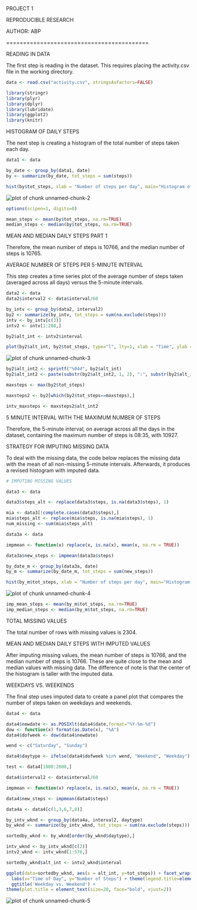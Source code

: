 
PROJECT 1

REPRODUCIBLE RESEARCH

AUTHOR: ABP

==========================================

READING IN DATA

The first step is reading in the dataset. This requires placing the activity.csv file in the working directory.



```r
data <- read.csv("activity.csv", stringsAsFactors=FALSE)

library(stringr) 
library(plyr) 
library(dplyr) 
library(lubridate) 
library(ggplot2)
library(knitr)
```


HISTOGRAM OF DAILY STEPS

The next step is creating a histogram of the total number of steps taken each day.


```r
data1 <- data

by_date <- group_by(data1, date) 
by <- summarize(by_date, tot_steps = sum(steps))

hist(by$tot_steps, xlab = "Number of steps per day", main="Histogram of Number of Steps per Day")
```

![plot of chunk unnamed-chunk-2](figure/unnamed-chunk-2-1.png) 

```r
options(scipen=1, digits=0)

mean_steps <- mean(by$tot_steps, na.rm=TRUE) 
median_steps <- median(by$tot_steps, na.rm=TRUE)
```

MEAN AND MEDIAN DAILY STEPS PART 1

Therefore, the mean number of steps is 10766, and the median number of steps is 10765. 

AVERAGE NUMBER OF STEPS PER 5-MINUTE INTERVAL

This step creates a time series plot of the average number of steps taken (averaged across all days) versus the 5-minute intervals.



```r
data2 <- data 
data2$interval2 <- data$interval/60

by_intv <- group_by(data2, interval2) 
by2 <- summarize(by_intv, tot_steps = sum(na.exclude(steps))) 
intv <- by_intv[c(3)] 
intv2 <- intv[1:288,]

by2$alt_int <- intv2$interval

plot(by2$alt_int, by2$tot_steps, type="l", lty=1, xlab = "Time", ylab = "Number of Steps", main = "Average Daily Activity Pattern")
```

![plot of chunk unnamed-chunk-3](figure/unnamed-chunk-3-1.png) 

```r
by2$alt_int2 <- sprintf("%04d", by2$alt_int) 
by2$alt_int2 <- paste(substr(by2$alt_int2, 1, 2), ":", substr(by2$alt_int2, 3, nchar(by2$alt_int2)), sep = "")

maxsteps <- max(by2$tot_steps)

maxsteps2 <- by2[which(by2$tot_steps==maxsteps),]

intv_maxsteps <- maxsteps2$alt_int2
```

5 MINUTE INTERVAL WITH THE MAXIMUM NUMBER OF STEPS

Therefore, the 5-minute interval, on average across all the days in the dataset, containing the maximum number of steps is 08:35, with 10927. 


STRATEGY FOR IMPUTING MISSING DATA

To deal with the missing data, the code below replaces the missing data with the mean of all non-missing 5-minute intervals. Afterwards, it produces a revised histogram with imputed data.


```r
# IMPUTING MISSING VALUES

data3 <- data

data3$steps_alt <- replace(data3$steps, is.na(data3$steps), 1)

mia <- data3[!complete.cases(data3$steps),] 
mia$steps_alt <- replace(mia$steps, is.na(mia$steps), 1) 
num_missing <- sum(mia$steps_alt)

data3a <- data

impmean <- function(x) replace(x, is.na(x), mean(x, na.rm = TRUE))

data3a$new_steps <- impmean(data3a$steps)

by_date_m <- group_by(data3a, date) 
by_m <- summarize(by_date_m, tot_steps = sum(new_steps))

hist(by_m$tot_steps, xlab = "Number of steps per day", main="Histogram of Number of Steps per Day: Missing Values Imputed")
```

![plot of chunk unnamed-chunk-4](figure/unnamed-chunk-4-1.png) 

```r
imp_mean_steps <- mean(by_m$tot_steps, na.rm=TRUE) 
imp_median_steps <- median(by_m$tot_steps, na.rm=TRUE)
```

TOTAL MISSING VALUES

The total number of rows with missing values is 2304.

MEAN AND MEDIAN DAILY STEPS WITH IMPUTED VALUES

After imputing missing values, the mean number of steps is 10766, and the median number of steps is 10766. These are quite close to the mean and median values with missing data. The difference of note is that the center of the histogram is taller with the imputed data.

WEEKDAYS VS. WEEKENDS

The final step uses imputed data to create a panel plot that compares the number of steps taken on weekdays and weekends.



```r
data4 <- data

data4$newdate <- as.POSIXlt(data4$date,format="%Y-%m-%d") 
dow <- function(x) format(as.Date(x), "%A") 
data4$dofweek <- dow(data4$newdate)

wend <- c("Saturday", "Sunday")

data4$daytype <- ifelse(data4$dofweek %in% wend, "Weekend", "Weekday")

test <- data4[1000:2000,]

data4$interval2 <- data$interval/60

impmean <- function(x) replace(x, is.na(x), mean(x, na.rm = TRUE))

data4$new_steps <- impmean(data4$steps)

data4a <- data4[c(1,3,6,7,8)]

by_intv_wknd <- group_by(data4a, interval2, daytype) 
by_wknd <- summarize(by_intv_wknd, tot_steps = sum(na.exclude(steps)))

sortedby_wknd <- by_wknd[order(by_wknd$daytype),]

intv_wknd <- by_intv_wknd[c(2)] 
intv2_wknd <- intv_wknd[1:576,]

sortedby_wknd$alt_int <- intv2_wknd$interval

ggplot(data=sortedby_wknd, aes(x = alt_int, y=tot_steps)) + facet_wrap(~ daytype, ncol=1) + geom_line() +
  labs(x="Time of Day", y="Number of Steps") + theme(legend.title=element_blank()) +
  ggtitle('Weekday vs. Weekend') +
theme(plot.title = element_text(size=20, face="bold", vjust=2))
```

![plot of chunk unnamed-chunk-5](figure/unnamed-chunk-5-1.png) 

